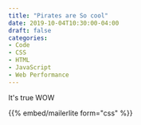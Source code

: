 ```yaml
---
title: "Pirates are So cool"
date: 2019-10-04T10:30:00-04:00
draft: false
categories:
- Code
- CSS
- HTML
- JavaScript
- Web Performance
---
```


It's true
WOW

{{% embed/mailerlite form="css" %}}